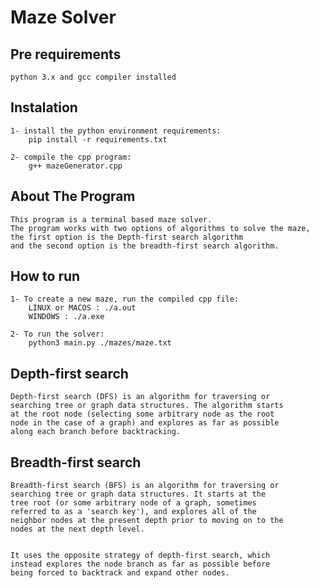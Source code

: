 # Maze Solver
## Pre requirements
	python 3.x and gcc compiler installed 
## Instalation
	1- install the python environment requirements:
		pip install -r requirements.txt

	2- compile the cpp program:
		g++ mazeGenerator.cpp

## About The Program 
	This program is a terminal based maze solver.
	The program works with two options of algorithms to solve the maze,
	the first option is the Depth-first search algorithm
	and the second option is the breadth-first search algorithm.
## How to run
	1- To create a new maze, run the compiled cpp file:
		LINUX or MACOS : ./a.out
		WINDOWS : ./a.exe

	2- To run the solver:
		python3 main.py ./mazes/maze.txt
## Depth-first search
	Depth-first search (DFS) is an algorithm for traversing or
	searching tree or graph data structures. The algorithm starts 
	at the root node (selecting some arbitrary node as the root 	
	node in the case of a graph) and explores as far as possible 
	along each branch before backtracking.

## Breadth-first search
	Breadth-first search (BFS) is an algorithm for traversing or 
	searching tree or graph data structures. It starts at the 
	tree root (or some arbitrary node of a graph, sometimes 
	referred to as a 'search key'), and explores all of the 
	neighbor nodes at the present depth prior to moving on to the 
	nodes at the next depth level.


	It uses the opposite strategy of depth-first search, which 
	instead explores the node branch as far as possible before 
	being forced to backtrack and expand other nodes.
